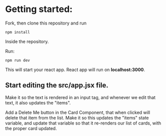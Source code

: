 # Getting started:
Fork, then clone this repository and run

    npm install

Inside the repository.

Run:

    npm run dev

This will start your react app.
React app will run on **localhost:3000**.

## Start editing the **src/app.jsx** file.

Make it so the text is rendered in an input tag, and whenever we edit that text, it also updates the "items".

Add a Delete Me button in the Card Component, that when clicked will delete that item from the list.
Make it so this updates the "items" state variable, and update that variable so that it re-renders our list of cards, with the proper card updated.

